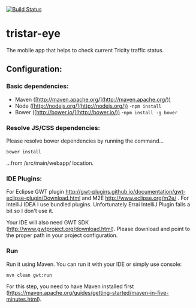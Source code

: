 [![Build Status](https://travis-ci.com/SebastianCelejewski/tristar-eye.svg?branch=master)](https://travis-ci.com/SebastianCelejewski/tristar-eye)

# tristar-eye
The mobile app that helps to check current Tricity traffic status.

## Configuration:

### Basic dependencies:
- Maven ([http://maven.apache.org/](http://maven.apache.org/))
- Node ([http://nodejs.org/](http://nodejs.org/)) -`npm install`
- Bower ([http://bower.io/](http://bower.io/)) -`npm install -g bower`

### Resolve JS/CSS dependencies:
Please resolve bower dependencies by running the command...
```
bower install
```
...from /src/main/webapp/ location.

### IDE Plugins:
For Eclipse GWT plugin http://gwt-plugins.github.io/documentation/gwt-eclipse-plugin/Download.html and M2E http://www.eclipse.org/m2e/ .
For IntelliJ IDEA I use bundled plugins. Unfortunately Errai IntelliJ Plugin fails a bit so I don't use it.

Your IDE will also need GWT SDK (http://www.gwtproject.org/download.html). Please download and point to the proper path in your project configuration.

### Run
Run it using Maven. You can run it with your IDE or simply use console:
```
mvn clean gwt:run
```

For this step, you need to have Maven installed first (https://maven.apache.org/guides/getting-started/maven-in-five-minutes.html).
